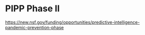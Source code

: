 # PIPP Phase II

https://new.nsf.gov/funding/opportunities/predictive-intelligence-pandemic-prevention-phase